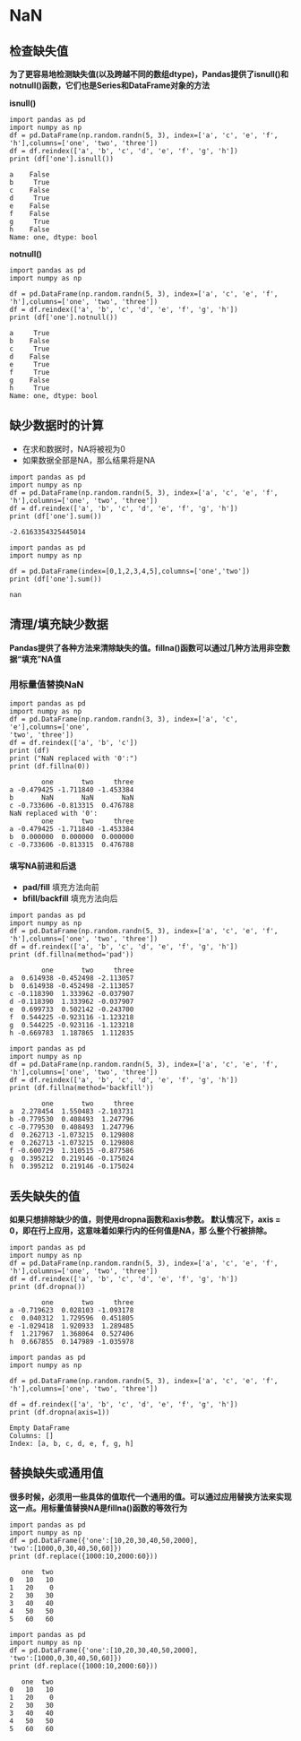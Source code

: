 # NaN

## 检查缺失值
**为了更容易地检测缺失值(以及跨越不同的数组dtype)，Pandas提供了isnull()和notnull()函数，它们也是Series和DataFrame对象的方法**

**isnull()**
```
import pandas as pd
import numpy as np
df = pd.DataFrame(np.random.randn(5, 3), index=['a', 'c', 'e', 'f',
'h'],columns=['one', 'two', 'three'])
df = df.reindex(['a', 'b', 'c', 'd', 'e', 'f', 'g', 'h'])
print (df['one'].isnull())
```
```
a    False
b     True
c    False
d     True
e    False
f    False
g     True
h    False
Name: one, dtype: bool
```

**notnull()**
```
import pandas as pd
import numpy as np

df = pd.DataFrame(np.random.randn(5, 3), index=['a', 'c', 'e', 'f',
'h'],columns=['one', 'two', 'three'])
df = df.reindex(['a', 'b', 'c', 'd', 'e', 'f', 'g', 'h'])
print (df['one'].notnull())
```
```
a     True
b    False
c     True
d    False
e     True
f     True
g    False
h     True
Name: one, dtype: bool
```

## 缺少数据时的计算

- 在求和数据时，NA将被视为0
- 如果数据全部是NA，那么结果将是NA

```
import pandas as pd
import numpy as np
df = pd.DataFrame(np.random.randn(5, 3), index=['a', 'c', 'e', 'f',
'h'],columns=['one', 'two', 'three'])
df = df.reindex(['a', 'b', 'c', 'd', 'e', 'f', 'g', 'h'])
print (df['one'].sum())
```
```
-2.6163354325445014
```

```
import pandas as pd
import numpy as np

df = pd.DataFrame(index=[0,1,2,3,4,5],columns=['one','two'])
print (df['one'].sum())
```
```
nan
```


## 清理/填充缺少数据  
**Pandas提供了各种方法来清除缺失的值。fillna()函数可以通过几种方法用非空数据“填充”NA值**

### 用标量值替换NaN
```
import pandas as pd
import numpy as np
df = pd.DataFrame(np.random.randn(3, 3), index=['a', 'c', 'e'],columns=['one',
'two', 'three'])
df = df.reindex(['a', 'b', 'c'])
print (df)
print ("NaN replaced with '0':")
print (df.fillna(0))
```
```
        one       two     three
a -0.479425 -1.711840 -1.453384
b       NaN       NaN       NaN
c -0.733606 -0.813315  0.476788
NaN replaced with '0':
        one       two     three
a -0.479425 -1.711840 -1.453384
b  0.000000  0.000000  0.000000
c -0.733606 -0.813315  0.476788
```

#### 填写NA前进和后退
- **pad/fill**	填充方法向前
- **bfill/backfill**	填充方法向后

```
import pandas as pd
import numpy as np
df = pd.DataFrame(np.random.randn(5, 3), index=['a', 'c', 'e', 'f',
'h'],columns=['one', 'two', 'three'])
df = df.reindex(['a', 'b', 'c', 'd', 'e', 'f', 'g', 'h'])
print (df.fillna(method='pad'))
```
```
        one       two     three
a  0.614938 -0.452498 -2.113057
b  0.614938 -0.452498 -2.113057
c -0.118390  1.333962 -0.037907
d -0.118390  1.333962 -0.037907
e  0.699733  0.502142 -0.243700
f  0.544225 -0.923116 -1.123218
g  0.544225 -0.923116 -1.123218
h -0.669783  1.187865  1.112835
```

```
import pandas as pd
import numpy as np
df = pd.DataFrame(np.random.randn(5, 3), index=['a', 'c', 'e', 'f',
'h'],columns=['one', 'two', 'three'])
df = df.reindex(['a', 'b', 'c', 'd', 'e', 'f', 'g', 'h'])
print (df.fillna(method='backfill'))
```
```
        one       two     three
a  2.278454  1.550483 -2.103731
b -0.779530  0.408493  1.247796
c -0.779530  0.408493  1.247796
d  0.262713 -1.073215  0.129808
e  0.262713 -1.073215  0.129808
f -0.600729  1.310515 -0.877586
g  0.395212  0.219146 -0.175024
h  0.395212  0.219146 -0.175024
```

## 丢失缺失的值
**如果只想排除缺少的值，则使用dropna函数和axis参数。 默认情况下，axis = 0，即在行上应用，这意味着如果行内的任何值是NA，那
么整个行被排除。**
```
import pandas as pd
import numpy as np
df = pd.DataFrame(np.random.randn(5, 3), index=['a', 'c', 'e', 'f',
'h'],columns=['one', 'two', 'three'])
df = df.reindex(['a', 'b', 'c', 'd', 'e', 'f', 'g', 'h'])
print (df.dropna())
```
```
        one       two     three
a -0.719623  0.028103 -1.093178
c  0.040312  1.729596  0.451805
e -1.029418  1.920933  1.289485
f  1.217967  1.368064  0.527406
h  0.667855  0.147989 -1.035978
```

```
import pandas as pd
import numpy as np

df = pd.DataFrame(np.random.randn(5, 3), index=['a', 'c', 'e', 'f',
'h'],columns=['one', 'two', 'three'])

df = df.reindex(['a', 'b', 'c', 'd', 'e', 'f', 'g', 'h'])
print (df.dropna(axis=1))
```
```
Empty DataFrame
Columns: []
Index: [a, b, c, d, e, f, g, h]
```

## 替换缺失或通用值
**很多时候，必须用一些具体的值取代一个通用的值。可以通过应用替换方法来实现这一点。用标量值替换NA是fillna()函数的等效行为**
```
import pandas as pd
import numpy as np
df = pd.DataFrame({'one':[10,20,30,40,50,2000],
'two':[1000,0,30,40,50,60]})
print (df.replace({1000:10,2000:60}))
```
```
   one  two
0   10   10
1   20    0
2   30   30
3   40   40
4   50   50
5   60   60
```

```
import pandas as pd
import numpy as np
df = pd.DataFrame({'one':[10,20,30,40,50,2000],
'two':[1000,0,30,40,50,60]})
print (df.replace({1000:10,2000:60}))
```
```
   one  two
0   10   10
1   20    0
2   30   30
3   40   40
4   50   50
5   60   60
```









